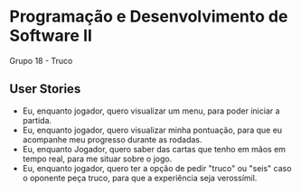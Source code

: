 # Programação e Desenvolvimento de Software II

Grupo 18 - Truco

## User Stories ## 

* Eu, enquanto jogador, quero visualizar um menu, para poder iniciar a partida.
* Eu, enquanto jogador, quero visualizar minha pontuação, para que eu acompanhe meu progresso durante as rodadas.
* Eu, enquanto Jogador, quero saber das cartas que tenho em mãos em tempo real, para me situar sobre o jogo.
* Eu, enquanto jogador, quero ter a opção de pedir "truco" ou "seis" caso o oponente peça truco, para que a experiência seja verossímil.
